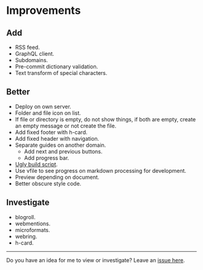 # Improvements

## Add

- RSS feed.
- GraphQL client.
- Subdomains.
- Pre-commit dictionary validation.
- Text transform of special characters.

## Better

- Deploy on own server.
- Folder and file icon on list.
- If file or directory is empty, do not show things, if both are empty, create an empty message or not create the file.
- Add fixed footer with h-card.
- Add fixed header with navigation.
- Separate guides on another domain.
    - Add next and previous buttons.
    - Add progress bar.
- [Ugly build script](https://github.com/NormanPerrin/nperrin/blob/master/buid.sh).
- Use vfile to see progress on markdown processing for development.
- Preview depending on document.
- Better obscure style code.

## Investigate

- blogroll.
- webmentions.
- microformats.
- webring.
- h-card.

---

Do you have an idea for me to view or investigate? Leave an [issue here](https://github.com/NormanPerrin/nperrin/issues).

